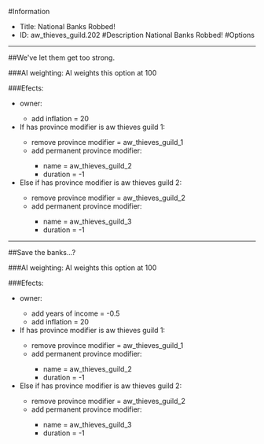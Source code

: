 #Information
 - Title: National Banks Robbed!
 - ID: aw_thieves_guild.202
#Description
National Banks Robbed!
#Options

___
##We've let them get too strong.

###AI weighting:
AI weights this option at 100


###Efects:<ul><li>owner:</li><ul><li>add inflation = 20</li></ul><li>If has province modifier is aw thieves guild 1:</li><ul><li>remove province modifier = aw_thieves_guild_1</li><li>add permanent province modifier:</li><ul><li>name = aw_thieves_guild_2</li><li>duration = -1</li></ul></ul><li>Else if has province modifier is aw thieves guild 2:</li><ul><li>remove province modifier = aw_thieves_guild_2</li><li>add permanent province modifier:</li><ul><li>name = aw_thieves_guild_3</li><li>duration = -1</li></ul></ul></ul>

___
##Save the banks...?

###AI weighting:
AI weights this option at 100


###Efects:<ul><li>owner:</li><ul><li>add years of income = -0.5</li><li>add inflation = 20</li></ul><li>If has province modifier is aw thieves guild 1:</li><ul><li>remove province modifier = aw_thieves_guild_1</li><li>add permanent province modifier:</li><ul><li>name = aw_thieves_guild_2</li><li>duration = -1</li></ul></ul><li>Else if has province modifier is aw thieves guild 2:</li><ul><li>remove province modifier = aw_thieves_guild_2</li><li>add permanent province modifier:</li><ul><li>name = aw_thieves_guild_3</li><li>duration = -1</li></ul></ul></ul>

